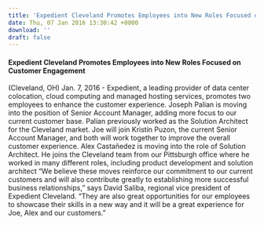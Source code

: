 ```yaml
---
title: 'Expedient Cleveland Promotes Employees into New Roles Focused on Customer Engagement'
date: Thu, 07 Jan 2016 13:30:42 +0000
download: ''
draft: false
---
```


#### Expedient Cleveland Promotes Employees into New Roles Focused on Customer Engagement

(Cleveland, OH) Jan. 7, 2016 - Expedient, a leading provider of data center colocation, cloud computing and managed hosting services, promotes two employees to enhance the customer experience. Joseph Palian is moving into the position of Senior Account Manager, adding more focus to our current customer base. Palian previously worked as the Solution Architect for the Cleveland market. Joe will join Kristin Puzon, the current Senior Account Manager, and both will work together to improve the overall customer experience. Alex Castañedez is moving into the role of Solution Architect. He joins the Cleveland team from our Pittsburgh office where he worked in many different roles, including product development and solution architect “We believe these moves reinforce our commitment to our current customers and will also contribute greatly to establishing more successful business relationships,” says David Saliba, regional vice president of Expedient Cleveland. “They are also great opportunities for our employees to showcase their skills in a new way and it will be a great experience for Joe, Alex and our customers.”